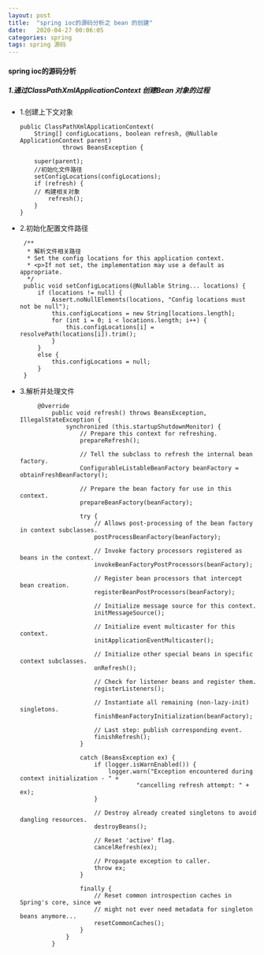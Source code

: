 ```yaml
---
layout: post
title:  "spring ioc的源码分析之 bean 的创建"
date:   2020-04-27 00:06:05
categories: spring
tags: spring 源码
---
```


#### spring ioc的源码分析

##### 1.通过ClassPathXmlApplicationContext 创建Bean 对象的过程
	
-   1.创建上下文对象

		public ClassPathXmlApplicationContext(
			String[] configLocations, boolean refresh, @Nullable ApplicationContext parent)
					throws BeansException {
		
			super(parent);
			//初始化文件路径
			setConfigLocations(configLocations);
			if (refresh) {
			// 构建相关对象
				refresh();
			}
		}			
	
-  2.初始化配置文件路径

		/**
		 * 解析文件相关路径	
		 * Set the config locations for this application context.
		 * <p>If not set, the implementation may use a default as appropriate.
		 */
		public void setConfigLocations(@Nullable String... locations) {
			if (locations != null) {
				Assert.noNullElements(locations, "Config locations must not be null");
				this.configLocations = new String[locations.length];
				for (int i = 0; i < locations.length; i++) {
					this.configLocations[i] = resolvePath(locations[i]).trim();
				}
			}
			else {
				this.configLocations = null;
			}
		}

-  3.解析并处理文件
	
			@Override
				public void refresh() throws BeansException, IllegalStateException {
					synchronized (this.startupShutdownMonitor) {
						// Prepare this context for refreshing.
						prepareRefresh();
			
						// Tell the subclass to refresh the internal bean factory.
						ConfigurableListableBeanFactory beanFactory = obtainFreshBeanFactory();
			
						// Prepare the bean factory for use in this context.
						prepareBeanFactory(beanFactory);
			
						try {
							// Allows post-processing of the bean factory in context subclasses.
							postProcessBeanFactory(beanFactory);
			
							// Invoke factory processors registered as beans in the context.
							invokeBeanFactoryPostProcessors(beanFactory);
			
							// Register bean processors that intercept bean creation.
							registerBeanPostProcessors(beanFactory);
			
							// Initialize message source for this context.
							initMessageSource();
			
							// Initialize event multicaster for this context.
							initApplicationEventMulticaster();
			
							// Initialize other special beans in specific context subclasses.
							onRefresh();
			
							// Check for listener beans and register them.
							registerListeners();
			
							// Instantiate all remaining (non-lazy-init) singletons.
							finishBeanFactoryInitialization(beanFactory);
			
							// Last step: publish corresponding event.
							finishRefresh();
						}
			
						catch (BeansException ex) {
							if (logger.isWarnEnabled()) {
								logger.warn("Exception encountered during context initialization - " +
										"cancelling refresh attempt: " + ex);
							}
			
							// Destroy already created singletons to avoid dangling resources.
							destroyBeans();
			
							// Reset 'active' flag.
							cancelRefresh(ex);
			
							// Propagate exception to caller.
							throw ex;
						}
			
						finally {
							// Reset common introspection caches in Spring's core, since we
							// might not ever need metadata for singleton beans anymore...
							resetCommonCaches();
						}
					}
				}


